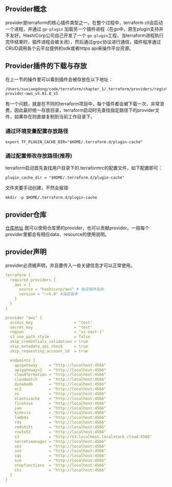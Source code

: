 ## Provider概念
provider是terraform的核心插件类型之一。在整个过程中，terraform cli会启动一个进程，并通过 `go-plugin` 加载另一个插件进程（在go中，原生plugin支持并不友好，HashiCorp公司自己开发了一个 `go-plugin`工程，当terraform进程执行完毕结束时，插件进程会被关闭），然后通过grpc协议进行通信，插件程序通过CRUD调用各个云平台提供的sdk或者https api来操作平台资源。

## Provider插件的下载与存放
在上一节的操作里可以看到插件会被存放在以下地址：
```
/Users/suxiangdong/code/terraform/chapter_1/.terraform/providers/registry.terraform.io/hashicorp/aws/5.81.0/darwin_arm64/terraform-provider-aws_v5.81.0_x5
```

有一个问题，就是在不同的terraform项目中，每个插件都会被下载一次，非常浪费，因此最好统一存放目录，terraform启动时先查找指定路径下的provider文件，如果存在则直接复制到当前工作目录下。
### 通过环境变量配置存放路径
```
export TF_PLUGIN_CACHE_DIR="$HOME/.terraform.d/plugin-cache"
```

### 通过配置修改存放路径(推荐)
terraform启动首先查找用户目录下的.terraformrc的配置文件，如下配置即可：
```
plugin_cache_dir = "$HOME/.terraform.d/plugin-cache"
```
文件夹要手动创建，不然会报错
```
mkdir -p $HOME/.terraform.d/plugin-cache
```

## provider仓库
[仓库地址](https://registry.terraform.io/browse/providers)
既可以使用仓库里的provider，也可以贡献provider。一般每个provider里都会有相应data、resource的使用说明。


## provider声明
provider必须被声明，并且要传入一些关键信息才可以正常使用。
```yaml
terraform {
  required_providers {
    aws = {
      source = "hashicorp/aws" # 指定插件名称
      version = "~>5.0" #指定版本
    }
  }
}

provider "aws" {
  access_key                  = "test"
  secret_key                  = "test"
  region                      = "us-east-1"
  s3_use_path_style           = false
  skip_credentials_validation = true
  skip_metadata_api_check     = true
  skip_requesting_account_id  = true

  endpoints {
    apigateway     = "http://localhost:4566"
    apigatewayv2   = "http://localhost:4566"
    cloudformation = "http://localhost:4566"
    cloudwatch     = "http://localhost:4566"
    dynamodb       = "http://localhost:4566"
    ec2            = "http://localhost:4566"
    es             = "http://localhost:4566"
    elasticache    = "http://localhost:4566"
    firehose       = "http://localhost:4566"
    iam            = "http://localhost:4566"
    kinesis        = "http://localhost:4566"
    lambda         = "http://localhost:4566"
    rds            = "http://localhost:4566"
    redshift       = "http://localhost:4566"
    route53        = "http://localhost:4566"
    s3             = "http://s3.localhost.localstack.cloud:4566"
    secretsmanager = "http://localhost:4566"
    ses            = "http://localhost:4566"
    sns            = "http://localhost:4566"
    sqs            = "http://localhost:4566"
    ssm            = "http://localhost:4566"
    stepfunctions  = "http://localhost:4566"
    sts            = "http://localhost:4566"
  }
}
```